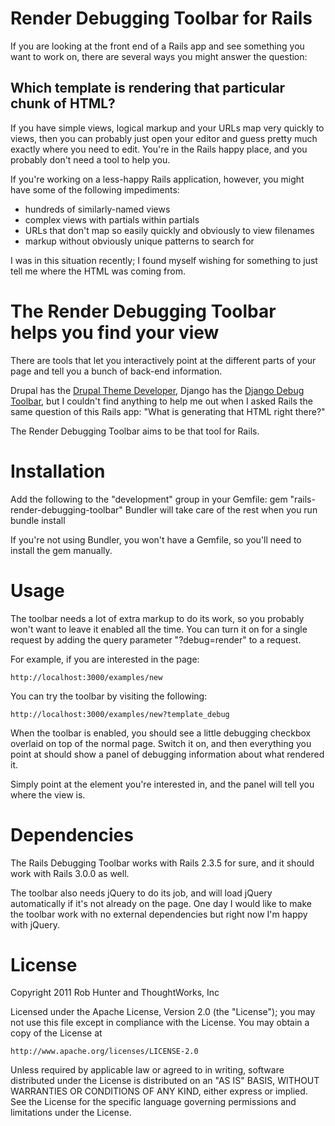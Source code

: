 # Render Debugging Toolbar for Rails

If you are looking at the front end of a Rails app and see something you want to
work on, there are several ways you might answer the question:

## Which template is rendering that particular chunk of HTML?

If you have simple views, logical markup and your URLs map very quickly to
views, then you can probably just open your editor and guess pretty much
exactly where you need to edit. You're in the Rails happy place, and you
probably don't need a tool to help you.

If you're working on a less-happy Rails application, however, you might have
some of the following impediments:

 * hundreds of similarly-named views
 * complex views with partials within partials
 * URLs that don't map so easily quickly and obviously to view filenames
 * markup without obviously unique patterns to search for

I was in this situation recently; I found myself wishing for something
to just tell me where the HTML was coming from.

# The Render Debugging Toolbar helps you find your view

There are tools that let you interactively point at the different parts of
your page and tell you a bunch of back-end information.

Drupal has the [Drupal Theme Developer][1], Django has the
[Django Debug Toolbar][2], but I couldn't find anything to
help me out when I asked Rails the same question of this Rails app:
"What is generating that HTML right there?"

The Render Debugging Toolbar aims to be that tool for Rails.

# Installation

  Add the following to the "development" group in your Gemfile:
    gem "rails-render-debugging-toolbar"
  Bundler will take care of the rest when you run
    bundle install
  
  If you're not using Bundler, you won't have a Gemfile, so you'll need
  to install the gem manually.

# Usage

The toolbar needs a lot of extra markup to do its work, so you probably won't
want to leave it enabled all the time. You can turn it on for a single request
by adding the query parameter "?debug=render" to a request.

For example, if you are interested in the page:

    http://localhost:3000/examples/new

You can try the toolbar by visiting the following:

    http://localhost:3000/examples/new?template_debug

When the toolbar is enabled, you should see a little debugging checkbox overlaid
on top of the normal page. Switch it on, and then everything you point at should
show a panel of debugging information about what rendered it.

Simply point at the element you're interested in, and the panel will tell you
where the view is.


# Dependencies
The Rails Debugging Toolbar works with Rails 2.3.5 for sure, and it should
work with Rails 3.0.0 as well.

The toolbar also needs jQuery to do its job, and will load jQuery automatically
if it's not already on the page. One day I would like to make the toolbar work
with no external dependencies but right now I'm happy with jQuery.


[1]: http://drupal.org/project/devel_themer
[2]: https://github.com/robhudson/django-debug-toolbar


# License

Copyright 2011 Rob Hunter and ThoughtWorks, Inc

Licensed under the Apache License, Version 2.0 (the "License");
you may not use this file except in compliance with the License.
You may obtain a copy of the License at

    http://www.apache.org/licenses/LICENSE-2.0

Unless required by applicable law or agreed to in writing, software
distributed under the License is distributed on an "AS IS" BASIS,
WITHOUT WARRANTIES OR CONDITIONS OF ANY KIND, either express or implied.
See the License for the specific language governing permissions and
limitations under the License.
